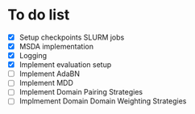 # To do list

- [x] Setup checkpoints SLURM jobs
- [x] MSDA implementation
- [x] Logging
- [x] Implement evaluation setup
- [ ] Implement AdaBN
- [ ] Implement MDD
- [ ] Implement Domain Pairing Strategies
- [ ] Implmement Domain Domain Weighting Strategies